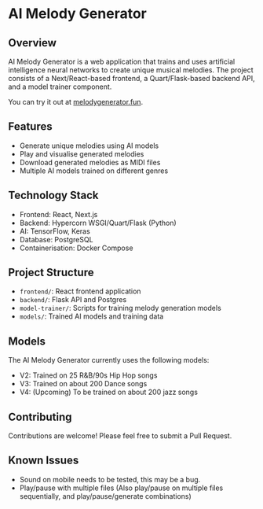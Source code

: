 # AI Melody Generator

## Overview

AI Melody Generator is a web application that trains and uses artificial intelligence neural networks to create unique musical melodies. The project consists of a Next/React-based frontend, a Quart/Flask-based backend API, and a model trainer component. 

You can try it out at [melodygenerator.fun](https://melodygenerator.fun).

## Features

- Generate unique melodies using AI models
- Play and visualise generated melodies
- Download generated melodies as MIDI files
- Multiple AI models trained on different genres

## Technology Stack

- Frontend: React, Next.js
- Backend: Hypercorn WSGI/Quart/Flask (Python)
- AI: TensorFlow, Keras
- Database: PostgreSQL
- Containerisation: Docker Compose

## Project Structure

- `frontend/`: React frontend application
- `backend/`: Flask API and Postgres
- `model-trainer/`: Scripts for training melody generation models
- `models/`: Trained AI models and training data

## Models

The AI Melody Generator currently uses the following models:

- V2: Trained on 25 R&B/90s Hip Hop songs
- V3: Trained on about 200 Dance songs
- V4: (Upcoming) To be trained on about 200 jazz songs

## Contributing

Contributions are welcome! Please feel free to submit a Pull Request.


## Known Issues

 - Sound on mobile needs to be tested, this may be a bug.
 - Play/pause with multiple files (Also play/pause on multiple files sequentially, and play/pause/generate combinations)

